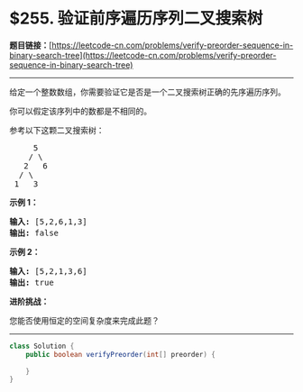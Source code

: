 # $255. 验证前序遍历序列二叉搜索树

**题目链接：**[https://leetcode-cn.com/problems/verify-preorder-sequence-in-binary-search-tree](https://leetcode-cn.com/problems/verify-preorder-sequence-in-binary-search-tree)

---

<div class="content__1Y2H">
 <div class="notranslate">
  <p>给定一个整数数组，你需要验证它是否是一个二叉搜索树正确的先序遍历序列。</p> 
  <p>你可以假定该序列中的数都是不相同的。</p> 
  <p>参考以下这颗二叉搜索树：</p> 
  <pre class="language-text">     5
    / \
   2   6
  / \
 1   3</pre> 
  <p><strong>示例 1：</strong></p> 
  <pre class="language-text"><strong>输入: </strong>[5,2,6,1,3]
<strong>输出: </strong>false</pre> 
  <p><strong>示例 2：</strong></p> 
  <pre class="language-text"><strong>输入: </strong>[5,2,1,3,6]
<strong>输出: </strong>true</pre> 
  <p><strong>进阶挑战：</strong></p> 
  <p>您能否使用恒定的空间复杂度来完成此题？</p> 
 </div>
</div>

---

```java
class Solution {
    public boolean verifyPreorder(int[] preorder) {
        
    }
}
```